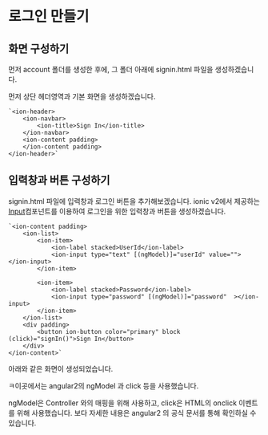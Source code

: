 # 로그인 만들기

## 화면 구성하기

먼저 account 폴더를 생성한 후에, 그 폴더 아래에 signin.html 파일을 생성하겠습니다.

먼저 상단 헤더영역과 기본 화면을 생성하겠습니다.

	`<ion-header>
		<ion-navbar>
			<ion-title>Sign In</ion-title>
		</ion-navbar>
		<ion-content padding>
		</ion-content padding>
	</ion-header>`

## 입력창과 버튼 구성하기

signin.html 파일에 입력창과 로그인 버튼을 추가해보겠습니다. 
ionic v2에서 제공하는 [Input](http://ionicframework.com/docs/v2/components/#stacked-labels)컴포넌트를 이용하여 로그인을 위한 입력창과 버튼을 생성하겠습니다.
	
	`<ion-content padding>
		<ion-list>
			<ion-item>
				<ion-label stacked>UserId</ion-label>
				<ion-input type="text" [(ngModel)]="userId" value=""></ion-input>
			</ion-item>

			<ion-item>
				<ion-label stacked>Password</ion-label>
				<ion-input type="password" [(ngModel)]="password"  ></ion-input>
			</ion-item>
		</ion-list>
		<div padding>
	 		<button ion-button color="primary" block (click)="signIn()">Sign In</button>
		</div>
	</ion-content>`

아래와 같은 화면이 생성되었습니다.

ㅋ이곳에서는 angular2의 ngModel 과 click 등을 사용했습니다.

ngModel은 Controller 와의 매핑을 위해 사용하고, click은 HTML의 onclick 이벤트를 위해 사용했습니다.
보다 자세한 내용은 angular2 의 공식 문서를 통해 확인하실 수 있습니다.